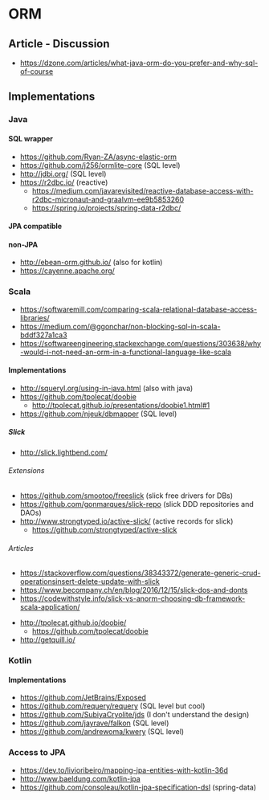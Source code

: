 # ORM

## Article - Discussion

* https://dzone.com/articles/what-java-orm-do-you-prefer-and-why-sql-of-course

## Implementations

### Java

#### SQL wrapper

* https://github.com/Ryan-ZA/async-elastic-orm
* https://github.com/j256/ormlite-core (SQL level)
* http://jdbi.org/ (SQL level)
* https://r2dbc.io/ (reactive)
  + https://medium.com/javarevisited/reactive-database-access-with-r2dbc-micronaut-and-graalvm-ee9b5853260
  + https://spring.io/projects/spring-data-r2dbc/

#### JPA compatible

#### non-JPA

* http://ebean-orm.github.io/ (also for kotlin)
* https://cayenne.apache.org/

### Scala 

* https://softwaremill.com/comparing-scala-relational-database-access-libraries/
* https://medium.com/@ggonchar/non-blocking-sql-in-scala-bddf327a1ca3
* https://softwareengineering.stackexchange.com/questions/303638/why-would-i-not-need-an-orm-in-a-functional-language-like-scala

#### Implementations

* http://squeryl.org/using-in-java.html (also with java)
* https://github.com/tpolecat/doobie
  + http://tpolecat.github.io/presentations/doobie1.html#1 
* https://github.com/njeuk/dbmapper (SQL level)

##### Slick

* http://slick.lightbend.com/

###### Extensions

* https://github.com/smootoo/freeslick (slick free drivers for DBs)
* https://github.com/gonmarques/slick-repo (slick DDD repositories and DAOs)
* http://www.strongtyped.io/active-slick/ (active records for slick)
  + https://github.com/strongtyped/active-slick


###### Articles

+ https://stackoverflow.com/questions/38343372/generate-generic-crud-operationsinsert-delete-update-with-slick
+ https://www.becompany.ch/en/blog/2016/12/15/slick-dos-and-donts
+ https://codewithstyle.info/slick-vs-anorm-choosing-db-framework-scala-application/
* http://tpolecat.github.io/doobie/
  + https://github.com/tpolecat/doobie
* http://getquill.io/
  
### Kotlin

#### Implementations

* https://github.com/JetBrains/Exposed
* https://github.com/requery/requery (SQL level but cool)
* https://github.com/SubiyaCryolite/jds (I don't understand the design)
* https://github.com/jayrave/falkon (SQL level)
* https://github.com/andrewoma/kwery (SQL level)

### Access to JPA

* https://dev.to/livioribeiro/mapping-jpa-entities-with-kotlin-36d
* http://www.baeldung.com/kotlin-jpa
* https://github.com/consoleau/kotlin-jpa-specification-dsl (spring-data)
